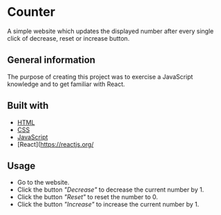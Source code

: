 # Counter

A simple website which updates the displayed number after every single click of decrease, reset or increase button.

## General information

The purpose of creating this project was to exercise a JavaScript knowledge and to get familiar with React.

## Built with
- [HTML](https://developer.mozilla.org/en-US/docs/Web/HTML)
- [CSS](https://www.w3schools.com/css/default.asp)
- [JavaScript](https://developer.mozilla.org/en-US/docs/Learn/Getting_started_with_the_web/JavaScript_basics)
- [React](https://reactjs.org/

## Usage

- Go to the website.
- Click the button *"Decrease"* to decrease the current number by 1.
- Click the button *"Reset"* to reset the number to 0.
- Click the button *"Increase"* to increase the current number by 1.
